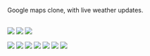 Google maps clone, with live weather updates.



<br> <img src="screenshots/1-removebg-preview.png"/> <img src="screenshots/2-removebg-preview.png"/> <img src="screenshots/3-removebg-preview.png"/> </br>
<!-- ![](https://github.com/JohnDominicJasmin/Byahero_App/blob/main/screenshots/2-removebg-preview.png) -->
<!-- ![](https://github.com/JohnDominicJasmin/Byahero_App/blob/main/screenshots/3-removebg-preview.png) -->
![](https://github.com/JohnDominicJasmin/Byahero_App/blob/main/screenshots/4-removebg-preview.png)
![](https://github.com/JohnDominicJasmin/Byahero_App/blob/main/screenshots/5-removebg-preview.png)
![](https://github.com/JohnDominicJasmin/Byahero_App/blob/main/screenshots/6-removebg-preview.png)
![](https://github.com/JohnDominicJasmin/Byahero_App/blob/main/screenshots/7-removebg-preview.png)
![](https://github.com/JohnDominicJasmin/Byahero_App/blob/main/screenshots/8-removebg-preview%20.png)
![](https://github.com/JohnDominicJasmin/Byahero_App/blob/main/screenshots/9-removebg-preview%20.png)
![](https://github.com/JohnDominicJasmin/Byahero_App/blob/main/screenshots/9-removebg-preview.png)
